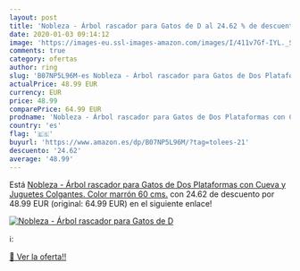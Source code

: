 ```yaml
---
layout: post
title: 'Nobleza - Árbol rascador para Gatos de D al 24.62 % de descuento'
date: 2020-01-03 09:14:12
image: 'https://images-eu.ssl-images-amazon.com/images/I/411v7Gf-IYL._SL200_.jpg'
comments: true
category: ofertas
author: ring
slug: 'B07NP5L96M-es Nobleza - Árbol rascador para Gatos de Dos Plataformas con Cueva y Juguetes Colgantes. Color marrón  60 cms.'
actualPrice: 48.99 EUR
currency: EUR
price: 48.99
comparePrice: 64.99 EUR
prodname: 'Nobleza - Árbol rascador para Gatos de Dos Plataformas con Cueva y Juguetes Colgantes. Color marrón  60 cms.'
country: 'es'
flag: '🇪🇸'
buyurl: 'https://www.amazon.es/dp/B07NP5L96M/?tag=tolees-21'
descuento: '24.62'
average: '48.99'
---
```


Está [Nobleza - Árbol rascador para Gatos de Dos Plataformas con Cueva y Juguetes Colgantes. Color marrón  60 cms.](https://www.amazon.es/dp/B07NP5L96M/?tag=tolees-21) con 24.62 de descuento por 48.99 EUR (original: 64.99 EUR) en el siguiente enlace!

[![Nobleza - Árbol rascador para Gatos de D](https://images-eu.ssl-images-amazon.com/images/I/411v7Gf-IYL._SL200_.jpg)](https://www.amazon.es/dp/B07NP5L96M/?tag=tolees-21)

ℹ️:


[🛒 Ver la oferta!!](https://www.amazon.es/dp/B07NP5L96M/?tag=tolees-21)

